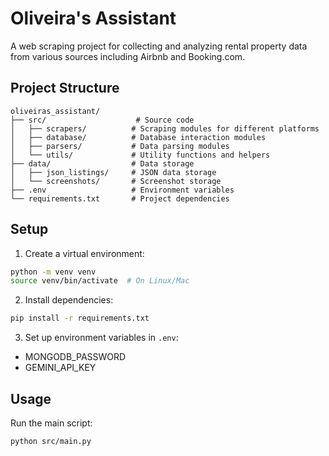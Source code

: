 # Oliveira's Assistant

A web scraping project for collecting and analyzing rental property data from various sources including Airbnb and Booking.com.

## Project Structure

```
oliveiras_assistant/
├── src/                    # Source code
│   ├── scrapers/          # Scraping modules for different platforms
│   ├── database/          # Database interaction modules
│   ├── parsers/           # Data parsing modules
│   └── utils/             # Utility functions and helpers
├── data/                  # Data storage
│   ├── json_listings/     # JSON data storage
│   └── screenshots/       # Screenshot storage
├── .env                   # Environment variables
└── requirements.txt       # Project dependencies
```

## Setup

1. Create a virtual environment:
```bash
python -m venv venv
source venv/bin/activate  # On Linux/Mac
```

2. Install dependencies:
```bash
pip install -r requirements.txt
```

3. Set up environment variables in `.env`:
- MONGODB_PASSWORD
- GEMINI_API_KEY

## Usage

Run the main script:
```bash
python src/main.py
```
